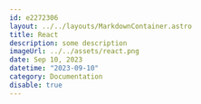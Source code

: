 ```yaml
---
id: e2272306
layout: ../../layouts/MarkdownContainer.astro
title: React
description: some description
imageUrl: ../../assets/react.png
date: Sep 10, 2023
datetime: "2023-09-10"
category: Documentation
disable: true
---
```

